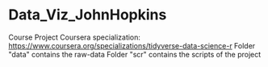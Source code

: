 # Data_Viz_JohnHopkins
Course Project 
Coursera specialization: https://www.coursera.org/specializations/tidyverse-data-science-r
Folder "data" contains the raw-data 
Folder "scr" contains the scripts of the project

